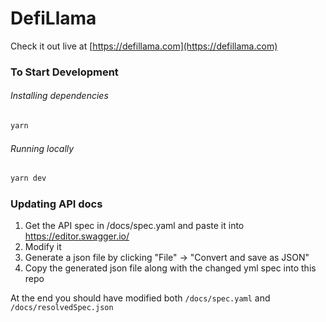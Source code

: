 # DefiLlama 
Check it out live at  [https://defillama.com](https://defillama.com)


### To Start Development


###### Installing dependencies
```bash
yarn
```
###### Running locally
```bash
yarn dev
```

### Updating API docs
1. Get the API spec in /docs/spec.yaml and paste it into https://editor.swagger.io/
2. Modify it
3. Generate a json file by clicking "File" -> "Convert and save as JSON"
4. Copy the generated json file along with the changed yml spec into this repo


At the end you should have modified both `/docs/spec.yaml` and `/docs/resolvedSpec.json`

